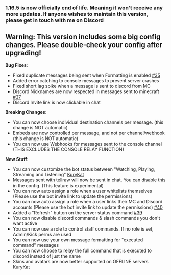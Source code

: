 ### 1.16.5 is now officially end of life. Meaning it won't receive any more updates. If anyone wishes to maintain this version, please get in touch with me on Discord

## Warning: This version includes some big config changes. Please double-check your config after upgrading!

**Bug Fixes**:

* Fixed duplicate messages being sent when Formatting is enabled [#35](https://github.com/hypherionmc/sdlink/issues/35)
* Added error catching to console messages to prevent server crashes
* Fixed short lag spike when a message is sent to discord from MC
* Discord Nicknames are now respected in messages sent to minecraft [#37](https://github.com/hypherionmc/sdlink/issues/37)
* Discord Invite link is now clickable in chat

**Breaking Changes**:

* You can now choose individual destination channels per message. (this change is NOT automatic)
* Embeds are now controlled per message, and not per channel/webhook (this change is NOT automatic)
* You can now use Webhooks for messages sent to the console channel (THIS EXCLUDES THE CONSOLE RELAY FUNCTION)

**New Stuff**:

* You can now customize the bot status between "Watching, Playing, Streaming and Listening" [KuryKat](https://github.com/hypherionmc/sdlink-lib/pull/4)
* Messages sent with tellraw will now be sent in chat. You can disable this in the config. (This feature is experimental)
* You can now auto assign a role when a user whitelists themselves (Please use the bot invite link to update the permissions)
* You can now auto assign a role when a user links their MC and Discord accounts (Please use the bot invite link to update the permissions) [#40](https://github.com/hypherionmc/sdlink/issues/40)
* Added a "Refresh" button on the server status command [#39](https://github.com/hypherionmc/sdlink/issues/39)
* You can now disable discord commands & slash commands you don't want active
* You can now use a role to control staff commands. If no role is set, Admin/Kick perms are used
* You can now use your own message formatting for "executed command" messages
* You can now choose to relay the full command that is executed to discord instead of just the name
* Skins and avatars are now better supported on OFFLINE servers [KuryKat](https://github.com/hypherionmc/sdlink-lib/pull/3)
